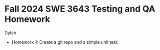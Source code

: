 # Fall 2024 SWE 3643 Testing and QA Homework
Dylan

- Homework 1: Create a git repo and a simple unit test. 